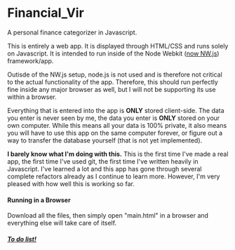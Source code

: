 # Financial_Vir
A personal finance categorizer in Javascript.

This is entirely a web app.  It is displayed through HTML/CSS and runs solely on Javascript.  It is intended to run inside of the Node Webkit ([now NW.js](http://nwjs.io)) framework/app.

Outisde of the NW.js setup, node.js is not used and is therefore not critical to the actual functionality of the app.  Therefore, this should run perfectly fine inside any major browser as well, but I will not be supporting its use within a browser.

Everything that is entered into the app is **ONLY** stored client-side.  The data you enter is never seen by me, the data you enter is **ONLY** stored on your own computer.  While this means all your data is 100% private, it also means you will have to use this app on the same computer forever, or figure out a way to transfer the database yourself (that is not yet implemented).

**I barely know what I'm doing with this.**  This is the first time I've made a real app, the first time I've used git, the first time I've written heavily in Javascript.  I've learned a lot and this app has gone through several complete refactors already as I continue to learn more.  However, I'm very pleased with how well this is working so far.

#### Running in a Browser
Download all the files, then simply open "main.html" in a browser and everything else will take care of itself.

##### [To do list!](TODO.md)
